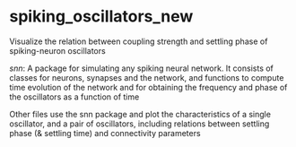 # spiking_oscillators_new
Visualize the relation between coupling strength and settling phase of spiking-neuron oscillators

_snn_: A package for simulating any spiking neural network. It consists of classes for neurons, synapses and the network, and functions to compute time evolution of the network and for obtaining the frequency and phase of the oscillators as a function of time

Other files use the snn package and plot the characteristics of a single oscillator, and a pair of oscillators, including relations between settling phase (& settling time) and connectivity parameters

